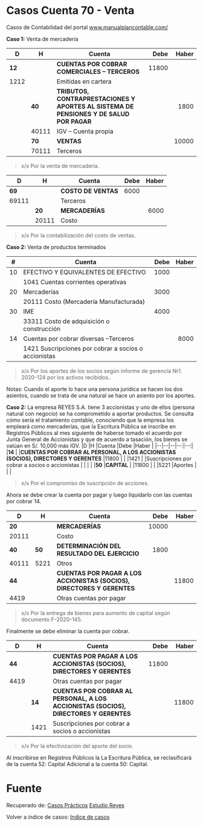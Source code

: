
# Casos Cuenta 70 - Venta
Casos de Contabilidad del portal www.manualplancontable.com/

**Caso 1:** Venta de mercadería

|D	|H	|Cuenta	|Debe	|Haber	|
|--|--|--|--:|--:|					
|**12**	|	|**CUENTAS POR COBRAR COMERCIALES – TERCEROS**	|11800	|	|
|1212	|	|Emitidas en cartera	|	|	|
|	|**40**	|**TRIBUTOS, CONTRAPRESTACIONES Y APORTES AL SISTEMA DE PENSIONES Y DE SALUD POR PAGAR**	|	|1800	|
|	|40111	|IGV – Cuenta propia	|	|	|
|	|**70**	|**VENTAS**	|	|10000	|
|	|70111	|Terceros	|	|	|

> x/x Por la venta de mercadería.

|D	|H	|Cuenta	|Debe	|Haber	|
|--|--|--|--:|--:|					
|**69**	|	|**COSTO DE VENTAS**	|6000	|	|
|69111	|	|Terceros	|	|	|
|	|**20**	|**MERCADERÍAS**	|	|6000	|
|	|20111	|Costo	|	|	|

> x/x Por la contabilización del costo de ventas.



**Caso 2:** Venta de productos terminados

| # | Cuenta | Debe | Haber |
|--|--|--:|--:|
| 10| EFECTIVO Y EQUIVALENTES DE EFECTIVO     | 1000 |  | 
| | 1041 Cuentas corrientes operativas     |  |  |  
| 20| Mercaderías     | 3000 |  | 
| | 20111 Costo (Mercadería Manufacturada)     |  |  | 
| 30| IME     | 4000 |  | 
| |33311 Costo de adquisición o construcción     |  |  | 
| 14 | Cuentas por cobrar diversas –Terceros    |  | 8000 | 
|  | 1421 Suscripciones por cobrar a socios o accionistas    |  |  | 

> x/x Por los aportes de los socios según informe de gerencia Nr1. 2020-124 por los activos recibidos..

Notas: Cuando el aporte lo hace una persona jurídica se hacen los dos asientos, cuando se trata de una natural se hace un asiento por los aportes.

**Caso 2:** La empresa REYES S.A. tiene 3 accionistas y uno de ellos (persona natural con negocio) se ha comprometido a aportar productos. Se consulta cómo sería el tratamiento contable, conociendo que la empresa los empleará como mercaderías, que la Escritura Pública se inscribe en Registros Públicos al mes siguiente de haberse tomado el acuerdo por Junta General de Accionistas y que de acuerdo a tasación, los bienes se valúan en S/. 10,000 más IGV.
|D	|H	|Cuenta	|Debe	|Haber	|
|--|--|--|--:|--:|					
|**14**	|	|**CUENTAS POR COBRAR AL PERSONAL, A LOS ACCIONISTAS (SOCIOS), DIRECTORES Y GERENTES**	|11800	|	|
|1421	|	|Suscripciones por cobrar a socios o accionistas	|	|	|
|	|**50**	|**CAPITAL**	|	|11800	|
|	|5221	|Aportes	|	|	|

> x/x Por el compromiso de suscripción de acciones.

Ahora se debe crear la cuenta por pagar y luego liquidarlo con las cuentas por cobrar 14.

|D	|H	|Cuenta	|Debe	|Haber	|
|--|--|--|--:|--:|					
|**20**	|	|**MERCADERÍAS**	|10000	|	|
|20111	|	|Costo	|	|	|
|**40**	|**50**	|****DETERMINACIÓN DEL RESULTADO DEL EJERCICIO****	|1800	|	|
|40111	|5221	|Otros	|	|	|
|**44**	|	|**CUENTAS POR PAGAR A LOS ACCIONISTAS (SOCIOS), DIRECTORES Y GERENTES**	|	|11800	|
|4419	|	|Otras cuentas por pagar	|	|	|

> x/x Por la entrega de bienes para aumento de capital según documento F-2020-145.

Finalmente se debe eliminar la cuenta por cobrar.

|D	|H	|Cuenta	|Debe	|Haber	|
|--|--|--|--:|--:|					
|**44**	|	|**CUENTAS POR PAGAR A LOS ACCIONISTAS (SOCIOS), DIRECTORES Y GERENTES**	|11800	|	|
|4419	|	|Otras cuentas por pagar	|	|	|
|	|**14**	|**CUENTAS POR COBRAR AL PERSONAL, A LOS ACCIONISTAS (SOCIOS), DIRECTORES Y GERENTES**	|	|11800	|
|	|1421	|Suscripciones por cobrar a socios o accionistas	|	|	|

> x/x Por la efectivización del aporte del socio.

Al inscribirse en Registros Públicos la La Escritura Pública, se reclasificará de la cuenta 52: Capital Adicional a la cuenta 50: Capital. 

# Fuente
Recuperado de:
[Casos Prácticos](https://es.slideshare.net/helmeraceroflores/asientos-contablescasospracticos-105066500)
[Estudio Reyes](https://guiatributariaperu.com/2019/09/01/pcge-2020-asiento-contable-%E2%9C%94%EF%B8%8Fcuenta-14-aporte-de-capital-en-bienes-muebles/)

Volver a índice de casos: [Indice de casos](../README.md) 
<!--stackedit_data:
eyJoaXN0b3J5IjpbLTkzMjY1MTE5NSwtMjYyMTkwODQxLDMyNz
IwNjU0NF19
-->